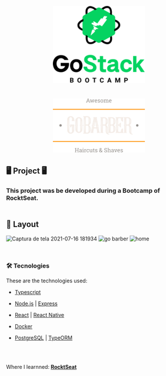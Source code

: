 <div align="center">
    <img alt="GoBarber" title="#delicinha" src=".github/gostack.png" width="250px" />
</div>
<h1 align="center">
    <img alt="GoBarber" title="#delicinha" src=".github/gobarber.png" width="250px" />
    
<br>

## 🖥️ Project 🖥️
<h3>This project was be developed during a Bootcamp of RocktSeat.
    
<br>
    <br>

## 🎨 Layout

![Captura de tela 2021-07-16 181934](https://user-images.githubusercontent.com/83052668/126010876-5a28a293-3264-406d-a6f0-289947087291.png)
![go barber](https://user-images.githubusercontent.com/83052668/126010964-79a967c3-5cc4-40b5-83fa-4a5503eea215.png)
![home](https://user-images.githubusercontent.com/83052668/126010961-0eed0cf8-6f17-47de-a190-a27be056188c.png)


<br>


### 🛠 Tecnologies

These are the technologies used:

- [Typescript](https://www.typescriptlang.org/)
- [Node.js](https://nodejs.org/en/) | [Express](https://expressjs.com/pt-br/)
- [React](https://reactjs.org/) | [React Native](https://reactnative.dev/)
- [Docker](https://www.docker.com/)
- [PostgreSQL](https://www.postgresql.org/) | [TypeORM](https://typeorm.io/)
    
    <br>
    <br>
 
Where I learnned: [**RocktSeat**](https://app.rocketseat.com.br/)




